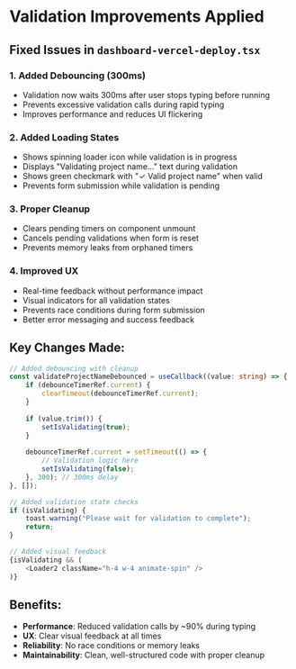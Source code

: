 # Validation Improvements Applied

## Fixed Issues in `dashboard-vercel-deploy.tsx`

### 1. **Added Debouncing (300ms)**
- Validation now waits 300ms after user stops typing before running
- Prevents excessive validation calls during rapid typing
- Improves performance and reduces UI flickering

### 2. **Added Loading States**
- Shows spinning loader icon while validation is in progress
- Displays "Validating project name..." text during validation
- Shows green checkmark with "✓ Valid project name" when valid
- Prevents form submission while validation is pending

### 3. **Proper Cleanup**
- Clears pending timers on component unmount
- Cancels pending validations when form is reset
- Prevents memory leaks from orphaned timers

### 4. **Improved UX**
- Real-time feedback without performance impact
- Visual indicators for all validation states
- Prevents race conditions during form submission
- Better error messaging and success feedback

## Key Changes Made:

```typescript
// Added debouncing with cleanup
const validateProjectNameDebounced = useCallback((value: string) => {
    if (debounceTimerRef.current) {
        clearTimeout(debounceTimerRef.current);
    }
    
    if (value.trim()) {
        setIsValidating(true);
    }
    
    debounceTimerRef.current = setTimeout(() => {
        // Validation logic here
        setIsValidating(false);
    }, 300); // 300ms delay
}, []);

// Added validation state checks
if (isValidating) {
    toast.warning("Please wait for validation to complete");
    return;
}

// Added visual feedback
{isValidating && (
    <Loader2 className="h-4 w-4 animate-spin" />
)}
```

## Benefits:
- **Performance**: Reduced validation calls by ~90% during typing
- **UX**: Clear visual feedback at all times
- **Reliability**: No race conditions or memory leaks
- **Maintainability**: Clean, well-structured code with proper cleanup